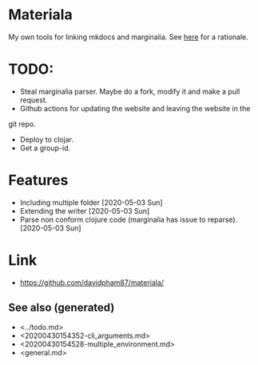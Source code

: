 # Materiala

My own tools for linking mkdocs and marginalia. See [here](https://github.com/davidpham87/materiala/blob/master/doc/index.md) for a rationale.


# TODO:

-   Steal marginalia parser. Maybe do a fork, modify it and make a pull request.
-   Github actions for updating the website and leaving the website in the

git repo.

-   Deploy to clojar.
-   Get a group-id.


# Features

-   Including multiple folder <span class="timestamp-wrapper"><span class="timestamp">[2020-05-03 Sun]</span></span>
-   Extending the writer <span class="timestamp-wrapper"><span class="timestamp">[2020-05-03 Sun]</span></span>
-   Parse non conform clojure code (marginalia has issue to reparse). <span class="timestamp-wrapper"><span class="timestamp">[2020-05-03 Sun]</span></span>


# Link

-   <https://github.com/davidpham87/materiala/>


## See also (generated)

-   <../todo.md>
-   <20200430154352-cli_arguments.md>
-   <20200430154528-multiple_environment.md>
-   <general.md>
